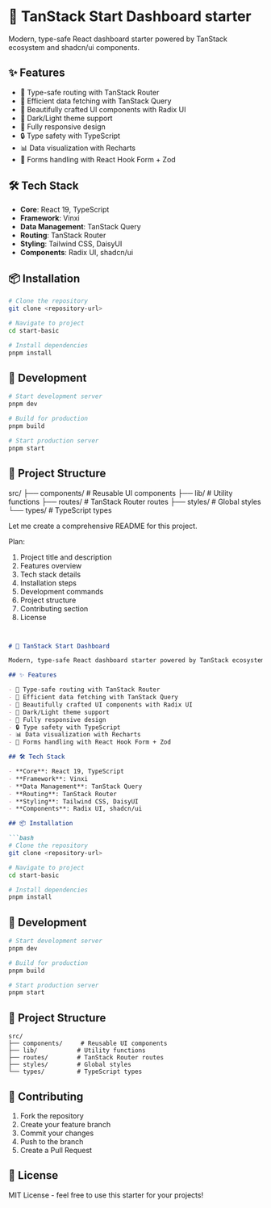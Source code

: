 # 🚀 TanStack Start Dashboard starter

Modern, type-safe React dashboard starter powered by TanStack ecosystem and shadcn/ui components.

## ✨ Features

- 🎯 Type-safe routing with TanStack Router
- 🔄 Efficient data fetching with TanStack Query 
- 🎨 Beautifully crafted UI components with Radix UI
- 🌙 Dark/Light theme support
- 📱 Fully responsive design
- 🔒 Type safety with TypeScript
- 📊 Data visualization with Recharts
- 📝 Forms handling with React Hook Form + Zod

## 🛠️ Tech Stack

- **Core**: React 19, TypeScript
- **Framework**: Vinxi
- **Data Management**: TanStack Query
- **Routing**: TanStack Router
- **Styling**: Tailwind CSS, DaisyUI
- **Components**: Radix UI, shadcn/ui

## 📦 Installation

```bash
# Clone the repository
git clone <repository-url>

# Navigate to project
cd start-basic

# Install dependencies
pnpm install
```



## 🚀 Development
```sh
# Start development server
pnpm dev

# Build for production
pnpm build

# Start production server
pnpm start
```

## 📁 Project Structure
src/
├── components/     # Reusable UI components
├── lib/           # Utility functions
├── routes/        # TanStack Router routes
├── styles/        # Global styles
└── types/         # TypeScript types


Let me create a comprehensive README for this project.

Plan:
1. Project title and description
2. Features overview
3. Tech stack details
4. Installation steps
5. Development commands
6. Project structure
7. Contributing section
8. License

```markdown


# 🚀 TanStack Start Dashboard

Modern, type-safe React dashboard starter powered by TanStack ecosystem and shadcn/ui components.

## ✨ Features

- 🎯 Type-safe routing with TanStack Router
- 🔄 Efficient data fetching with TanStack Query 
- 🎨 Beautifully crafted UI components with Radix UI
- 🌙 Dark/Light theme support
- 📱 Fully responsive design
- 🔒 Type safety with TypeScript
- 📊 Data visualization with Recharts
- 📝 Forms handling with React Hook Form + Zod

## 🛠️ Tech Stack

- **Core**: React 19, TypeScript
- **Framework**: Vinxi
- **Data Management**: TanStack Query
- **Routing**: TanStack Router
- **Styling**: Tailwind CSS, DaisyUI
- **Components**: Radix UI, shadcn/ui

## 📦 Installation

```bash
# Clone the repository
git clone <repository-url>

# Navigate to project
cd start-basic

# Install dependencies
pnpm install
```

## 🚀 Development

```bash
# Start development server
pnpm dev

# Build for production
pnpm build

# Start production server
pnpm start
```

## 📁 Project Structure

```
src/
├── components/     # Reusable UI components
├── lib/           # Utility functions
├── routes/        # TanStack Router routes
├── styles/        # Global styles
└── types/         # TypeScript types
```

## 🤝 Contributing

1. Fork the repository
2. Create your feature branch
3. Commit your changes
4. Push to the branch
5. Create a Pull Request

## 📄 License

MIT License - feel free to use this starter for your projects!
